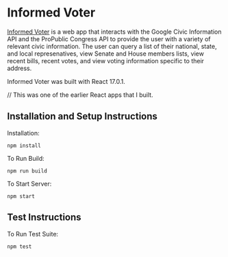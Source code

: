 # Informed Voter

[Informed Voter](https://informedvoter-ef786.web.app) is a web app that interacts with the Google Civic Information API and the ProPublic Congress API to provide the user with a variety of relevant civic information. The user can query a list of their national, state, and local represenatives, view Senate and House members lists, view recent bills, recent votes, and view voting information specific to their address.

Informed Voter was built with React 17.0.1.

// This was one of the earlier React apps that I built.

## Installation and Setup Instructions

Installation:

`npm install`

To Run Build:

`npm run build`

To Start Server:

`npm start`

## Test Instructions

To Run Test Suite:

`npm test`
